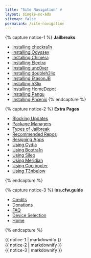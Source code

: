 ```yaml
---
title: "Site Navigation" #
layout: single-no-ads
sitemap: false
permalink: /site-navigation
---
```


{% capture notice-1 %}
**Jailbreaks**

+ [Installing checkra1n](installing-checkra1n)
+ [Installing Odyssey](installing-odyssey)
+ [Installing Chimera](installing-chimera)
+ [Installing Electra](installing-electra)
+ [Installing unc0ver](installing-unc0ver)
+ [Installing doubleh3lix](installing-doubleh3lix)
+ [Installing EtasonJB](installing-etasonjb)
+ [Installing h3lix](installing-h3lix)
+ [Installing HomeDepot](installing-homedepot)
+ [Installing Pangu](installing-pangu933)
+ [Installing Phœnix](installing-phoenix)
{% endcapture %}

{% capture notice-2 %}
**Extra Pages**

+ [Blocking Updates](blocking-updates)
+ [Package Managers](package-managers)
+ [Types of Jailbreak](types-of-jailbreak)
+ [Recommended Repos](recommended-repos)
+ [Resigning Apps](resigning-apps)
+ [Using Cydia](using-cydia)
+ [Using Bootra1n](using-bootra1n)
+ [Using Sileo](using-sileo)
+ [Using Meridian](using-meridian)
+ [Using Coolbooter](using-coolbooter)
+ [Using T3nbelow](using-t3nbelow)

{% endcapture %}

{% capture notice-3 %}
**ios.cfw.guide**


+ [Credits](credits)
+ [Donations](donations)
+ [FAQ](faq)
+ [Device Selection](device-selection)
+ [Home](/)

{% endcapture %}

<div class="notice--primary">{{ notice-1 | markdownify }}</div>
<div class="notice--textbox">{{ notice-2 | markdownify }}</div>
<div class="notice">{{ notice-3 | markdownify }}</div>
